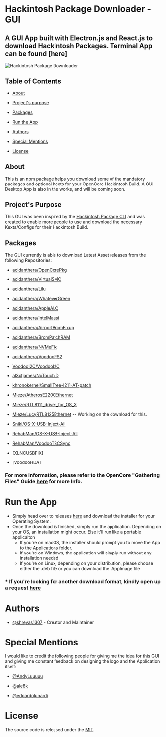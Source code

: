 
#  Hackintosh Package Downloader - GUI

##  A GUI App built with Electron.js and React.js to download Hackintosh Packages. Terminal App can be found [here]

![Hackintosh Package Downloader](https://raw.githubusercontent.com/shreyas1307/hackintosh-pkg-electron/master/logo.png?token=AKZO6POLQT6NXPDM6WG2CG265RIBE)


## Table of Contents

- [About](#about)

- [Project's purpose](#projects-purpose)

- [Packages](#packages)

- [Run the App](#run-the-app)

- [Authors](#authors)

- [Special Mentions](#special-mentions)

- [License](https://github.com/shreyas1307/hackintosh-pkg-electron/blob/master/LICENSE)

  

## About

This is an npm package helps you download some of the mandatory packages and optional Kexts for your OpenCore Hackintosh Build. A GUI Desktop App is also in the works, and will be coming soon.
  

## Project's Purpose

This GUI was been inspired by the [Hackintosh Package CLI](https://github.com/shreyas1307/hackintosh-pkg-cli) and was created to enable more people to use and download the necessary Kexts/Configs for their Hackintosh Build.  

## Packages

The GUI currently is able to download Latest Asset releases from the following Repositories:

- [acidanthera/OpenCorePkg](https://www.github.com/acidanthera/OpenCorePkg)

- [acidanthera/VirtualSMC](https://www.github.com/acidanthera/VirtualSMC)

- [acidanthera/Lilu](https://www.github.com/acidanthera/Lilu)

- [acidanthera/WhateverGreen](https://www.github.com/acidanthera/WhateverGreen)

- [acidanthera/AppleALC](https://www.github.com/acidanthera/AppleALC)

- [acidanthera/IntelMausi](https://www.github.com/acidanthera/IntelMausi)

- [acidanthera/AirportBrcmFixup](https://www.github.com/acidanthera/AirportBrcmFixup)

- [acidanthera/BrcmPatchRAM](https://www.github.com/acidanthera/BrcmPatchRAM)

- [acidanthera/NVMeFix](https://www.github.com/acidanthera/NVMeFix)

- [acidanthera/VoodooPS2](https://www.github.com/acidanthera/VoodooPS2)

- [VoodooI2C/VoodooI2C](https://www.github.com/VoodooI2C/VoodooI2C)

- [al3xtjames/NoTouchID](https://www.github.com/al3xtjames/NoTouchID)

- [khronokernel/SmallTree-I211-AT-patch](https://www.github.com/khronokernel/SmallTree-I211-AT-patch)

- [Mieze/AtherosE2200Ethernet](https://www.github.com/Mieze/AtherosE2200Ethernet)

- [Mieze/RTL8111_driver_for_OS_X](https://www.github.com/Mieze/RTL8111_driver_for_OS_X)

- [Mieze/LucyRTL8125Ethernet](https://www.github.com/Mieze/LucyRTL8125Ethernet) -- Working on the download for this.

- [Sniki/OS-X-USB-Inject-All](https://www.github.com/Sniki/OS-X-USB-Inject-All)

- [RehabMan/OS-X-USB-Inject-All](https://www.github.com/RehabMan/OS-X-USB-Inject-All)

- [RehabMan/VoodooTSCSync](https://www.github.com/RehabMan/VoodooTSCSync)

- [XLNCUSBFIX]

- [VoodooHDA]

### For more information, please refer to the OpenCore "Gathering Files" Guide [here](https://dortania.github.io/OpenCore-Desktop-Guide/ktext.html) for more Info.
   

# Run the App
  * Simply head over to releases [here]([https://github.com/shreyas1307/hackintosh-pkg-electron/releases](https://github.com/shreyas1307/hackintosh-pkg-electron/releases)) and download the installer for your Operating System.
  * Once the download is finished, simply run the application. Depending on your OS, an installation might occur. Else it'll run like a portable applicaiton
	  * If you're on macOS, the installer should prompt you to move the App to the Applications folder.
	  * If you're on Windows, the application will simply run without any installation needed
	  * If you're on Linux, depending on your distribution, please choose either the .deb file or you can download the .AppImage file

### * If you're looking for another download format, kindly open up a request [here](https://github.com/shreyas1307/hackintosh-pkg-electron/issues)

# Authors

- [@shreyas1307](https://github.com/shreyas1307) - Creator and Maintainer

# Special Mentions 

I would like to credit the following people for giving me the idea for this GUI and giving me constant feedback on designing the logo and the Application itself:

- [@AndyLuuuuu]([https://github.com/AndyLuuuuu](https://github.com/AndyLuuuuu))

- [@ale8k]([https://github.com/ale8k](https://github.com/ale8k))

- [@edoardolunardi]([https://github.com/edoardolunardi](https://github.com/edoardolunardi))
 

# License

The source code is released under the [MIT](https://github.com/shreyas1307/hackintosh-pkg-electron/blob/master/LICENSE).